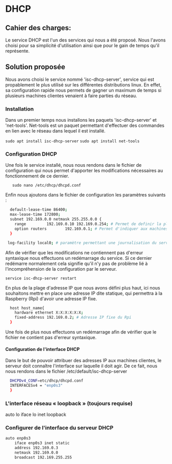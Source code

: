 # DHCP

## Cahier des charges:
 Le service DHCP est l'un des services qui nous a été proposé. 
 Nous l'avons choisi pour sa simplicité d'utilisation ainsi que pour le gain de temps qu'il représente.

## Solution proposée
Nous avons choisi le service nommé  'isc-dhcp-server', service qui est propablement le plus utilisé sur les différentes distributions linux.
En effet, sa configuration rapide nous permets de gagner un maximum de temps si plusieurs machines clientes venaient à faire parties du réseau.

### Installation

Dans un premier temps nous installons les paquets 'isc-dhcp-server' et 'net-tools'.
Net-tools est un paquet permettant d'effectuer des commandes en lien avec le réseau dans lequel il est installé.


`sudo apt install isc-dhcp-server`
`sudo apt install net-tools`

### Configuration DHCP

Une fois le service installé, nous nous rendons dans le fichier de configuration qui nous permet d'apporter les
modifications nécessaires au fonctionnement de ce dernier.

``` 
   sudo nano /etc/dhcp/dhcpd.conf
```
Enfin nous ajoutons dans le fichier de configuration les paramètres suivants :

  ```bash title="/etc/dhcp/dhcpd.conf" linenums="1"
    default-lease-time 86400;
    max-lease-time 172800;
    subnet 192.169.0.0 netmask 255.255.0.0 {
	  range			192.169.0.10 192.169.0.254; # Permet de definir la plage d'adresse.
	  option routers		192.169.0.1; # Permet d'indiquer aux machines clientes l'IP du routeur.
    }

   log-facility local0; # paramètre permettant une journalisation du service DHCP
  ```
Afin de vérifier que les modifications ne contiennent pas d'erreur syntaxique nous effectuons un redémarrage du service. Si ce dernier redémarre normalement cela signifie qu'il n'y pas de problème lié à l'incompréhension de la configuration par le serveur.

  `service isc-dhcp-server restart`
  
En plus de la plage d'adresse IP que nous avons défini plus haut, ici nous souhaitons mettre en place une adresse IP dite statique, qui permettra à la Raspberry (Rpi) d'avoir une adresse IP fixe.
  

  ```bash title="/etc/dhcp/dhcpd.conf" linenums="1"
    host host_name{
      hardware ethernet X:X:X:X:X:X;
      fixed-address 192.169.0.2; # Adresse IP fixe du Rpi
    }
  ```
  
Une fois de plus nous effectuons un redémarrage afin de vérifier que le fichier ne contient pas d'erreur syntaxique.
 
  
#### Configuration de l'interface DHCP

Dans le but de pouvoir attribuer des adresses IP aux machines clientes, le serveur doit connaître l'interface sur laquelle il doit agir.
De ce fait, nous nous rendons dans le fichier /etc/default/isc-dhcp-server

  ```bash title="/etc/default/isc-dhcp-server" linenums="1"
	DHCPDv4_CONF=etc/dhcp/dhcpd.conf
	INTERFACESv4 = "enp0s3"
    }
  ```
 
### L'interface réseau « loopback » (toujours requise)
auto lo
iface lo inet loopback

### Configurer de l'interface du serveur DHCP

```bash title="/etc/network/interfaces" linenums="1"
auto enp0s3
    iface enp0s3 inet static
    address 192.169.0.3
    netmask 192.169.0.0
    broadcast 192.169.255.255
  ```
